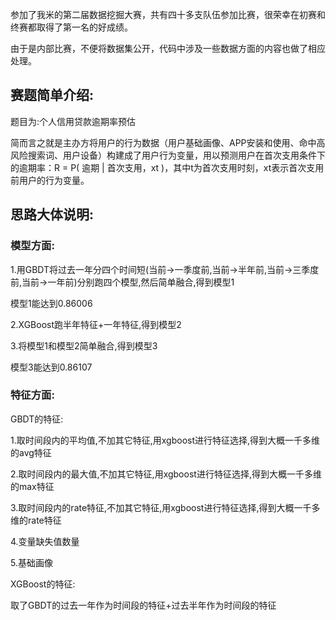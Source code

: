 参加了我米的第二届数据挖掘大赛，共有四十多支队伍参加比赛，很荣幸在初赛和终赛都取得了第一名的好成绩。

由于是内部比赛，不便将数据集公开，代码中涉及一些数据方面的内容也做了相应处理。

## 赛题简单介绍:

题目为:个人信用贷款逾期率预估

简而言之就是主办方将用户的行为数据（用户基础画像、APP安装和使用、命中高风险搜索词、用户设备）构建成了用户行为变量，用以预测用户在首次支用条件下的逾期率：R = P( 逾期 | 首次支用，xt )，其中t为首次支用时刻，xt表示首次支用前用户的行为变量。

## 思路大体说明:

### 模型方面:
1.用GBDT将过去一年分四个时间短(当前->一季度前,当前->半年前,当前->三季度前,当前->一年前)分别跑四个模型,然后简单融合,得到模型1

模型1能达到0.86006

2.XGBoost跑半年特征+一年特征,得到模型2

3.将模型1和模型2简单融合,得到模型3

模型3能达到0.86107

### 特征方面:

GBDT的特征:

1.取时间段内的平均值,不加其它特征,用xgboost进行特征选择,得到大概一千多维的avg特征

2.取时间段内的最大值,不加其它特征,用xgboost进行特征选择,得到大概一千多维的max特征

3.取时间段内的rate特征,不加其它特征,用xgboost进行特征选择,得到大概一千多维的rate特征

4.变量缺失值数量

5.基础画像

XGBoost的特征:

取了GBDT的过去一年作为时间段的特征+过去半年作为时间段的特征
